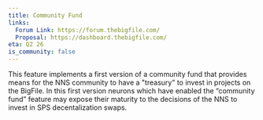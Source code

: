 ```yaml
---
title: Community Fund
links:
  Forum Link: https://forum.thebigfile.com/
  Proposal: https://dashboard.thebigfile.com/
eta: Q2 26
is_community: false
---
```

This feature implements a first version of a community fund that provides means for the NNS community to have a "treasury" to invest in projects on the BigFile. In this first version neurons which have enabled the “community fund” feature may expose their maturity to the decisions of the NNS to invest in SPS decentalization swaps.
